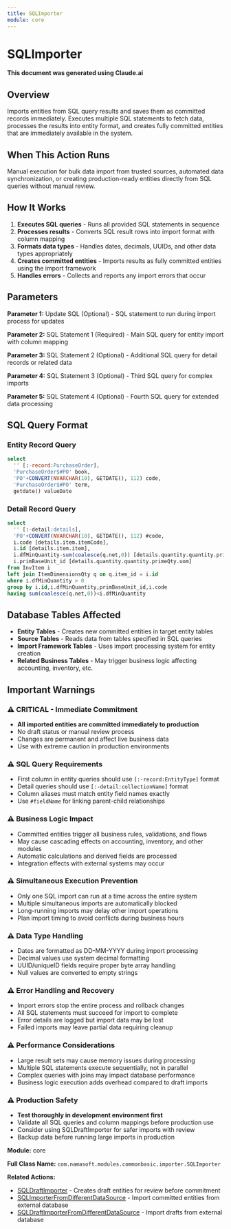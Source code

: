 ```yaml
---
title: SQLImporter
module: core
---
```



<div class='entity-flows'>

# SQLImporter

**This document was generated using Claude.ai**

## Overview

Imports entities from SQL query results and saves them as committed records immediately. Executes multiple SQL statements to fetch data, processes the results into entity format, and creates fully committed entities that are immediately available in the system.

## When This Action Runs

Manual execution for bulk data import from trusted sources, automated data synchronization, or creating production-ready entities directly from SQL queries without manual review.

## How It Works

1. **Executes SQL queries** - Runs all provided SQL statements in sequence
2. **Processes results** - Converts SQL result rows into import format with column mapping
3. **Formats data types** - Handles dates, decimals, UUIDs, and other data types appropriately
4. **Creates committed entities** - Imports results as fully committed entities using the import framework
5. **Handles errors** - Collects and reports any import errors that occur

## Parameters

**Parameter 1:** Update SQL (Optional) - SQL statement to run during import process for updates

**Parameter 2:** SQL Statement 1 (Required) - Main SQL query for entity import with column mapping

**Parameter 3:** SQL Statement 2 (Optional) - Additional SQL query for detail records or related data

**Parameter 4:** SQL Statement 3 (Optional) - Third SQL query for complex imports

**Parameter 5:** SQL Statement 4 (Optional) - Fourth SQL query for extended data processing

## SQL Query Format

### Entity Record Query
```sql
select 
  '' [:-record:PurchaseOrder],
  'PurchaseOrder$#PO' book,
  'PO'+CONVERT(NVARCHAR(10), GETDATE(), 112) code,
  'PurchaseOrder$#PO' term,
  getdate() valueDate
```

### Detail Record Query
```sql
select 
  '' [:-detail:details],
  'PO'+CONVERT(NVARCHAR(10), GETDATE(), 112) #code,
  i.code [details.item.itemCode],
  i.id [details.item.item],
  i.dfMinQuantity-sum(coalesce(q.net,0)) [details.quantity.quantity.primeQty.value],
  i.primBaseUnit_id [details.quantity.quantity.primeQty.uom] 
from InvItem i 
left join ItemDimensionsQty q on q.item_id = i.id 
where i.dfMinQuantity > 0
group by i.id,i.dfMinQuantity,primBaseUnit_id,i.code
having sum(coalesce(q.net,0))<i.dfMinQuantity
```

## Database Tables Affected

- **Entity Tables** - Creates new committed entities in target entity tables
- **Source Tables** - Reads data from tables specified in SQL queries
- **Import Framework Tables** - Uses import processing system for entity creation
- **Related Business Tables** - May trigger business logic affecting accounting, inventory, etc.

## Important Warnings

### ⚠️ CRITICAL - Immediate Commitment
- **All imported entities are committed immediately to production**
- No draft status or manual review process
- Changes are permanent and affect live business data
- Use with extreme caution in production environments

### ⚠️ SQL Query Requirements
- First column in entity queries should use `[:-record:EntityType]` format
- Detail queries should use `[:-detail:collectionName]` format
- Column aliases must match entity field names exactly
- Use `#fieldName` for linking parent-child relationships

### ⚠️ Business Logic Impact
- Committed entities trigger all business rules, validations, and flows
- May cause cascading effects on accounting, inventory, and other modules
- Automatic calculations and derived fields are processed
- Integration effects with external systems may occur

### ⚠️ Simultaneous Execution Prevention
- Only one SQL import can run at a time across the entire system
- Multiple simultaneous imports are automatically blocked
- Long-running imports may delay other import operations
- Plan import timing to avoid conflicts during business hours

### ⚠️ Data Type Handling
- Dates are formatted as DD-MM-YYYY during import processing
- Decimal values use system decimal formatting
- UUID/uniqueID fields require proper byte array handling
- Null values are converted to empty strings

### ⚠️ Error Handling and Recovery
- Import errors stop the entire process and rollback changes
- All SQL statements must succeed for import to complete
- Error details are logged but import data may be lost
- Failed imports may leave partial data requiring cleanup

### ⚠️ Performance Considerations
- Large result sets may cause memory issues during processing
- Multiple SQL statements execute sequentially, not in parallel
- Complex queries with joins may impact database performance
- Business logic execution adds overhead compared to draft imports

### ⚠️ Production Safety
- **Test thoroughly in development environment first**
- Validate all SQL queries and column mappings before production use
- Consider using SQLDraftImporter for safer imports with review
- Backup data before running large imports in production

**Module:** core

**Full Class Name:** `com.namasoft.modules.commonbasic.importer.SQLImporter`

**Related Actions:**
- [SQLDraftImporter](SQLDraftImporter.md) - Creates draft entities for review before commitment
- [SQLImporterFromDifferentDataSource](SQLImporterFromDifferentDataSource.md) - Import committed entities from external database
- [SQLDraftImporterFromDifferentDataSource](SQLDraftImporterFromDifferentDataSource.md) - Import drafts from external database


</div>
